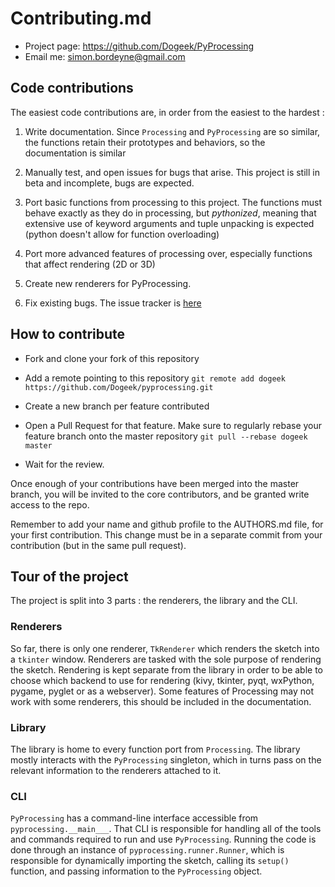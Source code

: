 # Contributing.md

* Project page: https://github.com/Dogeek/PyProcessing
* Email me: simon.bordeyne@gmail.com

## Code contributions

The easiest code contributions are, in order from the easiest to the hardest :

1. Write documentation. Since `Processing` and `PyProcessing` are so similar, the functions retain their prototypes and behaviors, so the documentation is similar

2. Manually test, and open issues for bugs that arise. This project is still in beta and incomplete, bugs are expected.

3. Port basic functions from processing to this project. The functions must behave exactly as they do in processing, but *pythonized*, meaning that extensive use of keyword arguments and tuple unpacking is expected (python doesn't allow for function overloading)

4. Port more advanced features of processing over, especially functions that affect rendering (2D or 3D)

5. Create new renderers for PyProcessing.

6. Fix existing bugs. The issue tracker is [here](https://github.com/Dogeek/PyProcessing/issues)


## How to contribute

- Fork and clone your fork of this repository

- Add a remote pointing to this repository `git remote add dogeek https://github.com/Dogeek/pyprocessing.git`

- Create a new branch per feature contributed

- Open a Pull Request for that feature. Make sure to regularly rebase your feature branch onto the master repository `git pull --rebase dogeek master`

- Wait for the review.

Once enough of your contributions have been merged into the master branch, you will be invited to the core contributors, and be granted write access to the repo.

Remember to add your name and github profile to the AUTHORS.md file, for your first contribution. This change must be in a separate commit from your contribution (but in the same pull request).

## Tour of the project

The project is split into 3 parts : the renderers, the library and the CLI.

### Renderers

So far, there is only one renderer, `TkRenderer` which renders the sketch into a `tkinter` window. Renderers are tasked with the sole purpose of rendering the sketch. Rendering is kept separate from the library in order to be able to choose which backend to use for rendering (kivy, tkinter, pyqt, wxPython, pygame, pyglet or as a webserver). Some features of Processing may not work with some renderers, this should be included in the documentation.

### Library

The library is home to every function port from `Processing`. The library mostly interacts with the `PyProcessing` singleton, which in turns pass on the relevant information to the renderers attached to it.

### CLI

`PyProcessing` has a command-line interface accessible from `pyprocessing.__main___`. That CLI is responsible for handling all of the tools and commands required to run and use `PyProcessing`. Running the code is done through an instance of `pyprocessing.runner.Runner`, which is responsible for dynamically importing the sketch, calling its `setup()` function, and passing information to the `PyProcessing` object.

